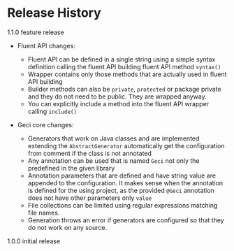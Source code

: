 # Release History

1.1.0 feature release

* Fluent API changes:
  * Fluent API can be defined in a single string using a simple syntax definition calling the fluent API building
    fluent API method `syntax()`
  * Wrapper contains only those methods that are actually used in fluent API building
  * Builder methods can also be `private`, `protected` or package private and they do not need to be public. They are
    wrapped anyway.
  * You can explicitly include a method into the fluent API wrapper calling `include()`
  
* Geci core changes:
  * Generators that work on Java classes and are implemented extending the `AbstractGenerator` automatically get
    the configuration from comment if the class is not annotated
  * Any annotation can be used that is named `Geci` not only the predefined in the given library
  * Annotation parameters that are defined and have string value are appended to the configuration. It makes sense
    when the annotation is defined for the using project, as the provided `@Geci` annotation does not have other 
    parameters only `value`
  * File collections can be limited using regular expressions matching file names.
  * Generation throws an error if generators are configured so that they do not work on any source.


1.0.0 initial release